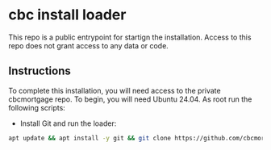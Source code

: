 # cbc install loader

This repo is a public entrypoint for startign the installation. Access to this repo does not grant access to any data or code.

## Instructions

To complete this installation, you will need access to the private cbcmortgage repo. To begin, you will need Ubuntu 24.04. As root run the following scripts:

- Install Git and run the loader:

``` sh
apt update && apt install -y git && git clone https://github.com/cbcmortgage/cbcinstall.git && bash cbcinstall/start.sh
```
